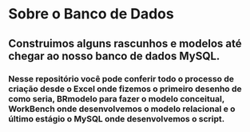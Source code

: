 # Sobre o Banco de Dados

## Construimos alguns rascunhos e modelos até chegar ao nosso banco de dados MySQL.
### Nesse repositório você pode conferir todo o processo de criação desde o Excel onde fizemos o primeiro desenho de como seria, BRmodelo para fazer o modelo conceitual, WorkBench onde desenvolvemos o modelo relacional e o último estágio o MySQL onde desenvolvemos o script. 

